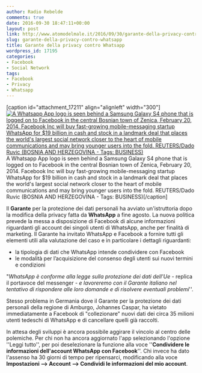 ```yaml
---
author: Radio Rebelde
comments: true
date: 2016-09-30 18:47:11+00:00
layout: post
link: http://www.atomodelmale.it/2016/09/30/garante-della-privacy-contro-whatsapp/
slug: garante-della-privacy-contro-whatsapp
title: Garante della privacy contro Whatsapp
wordpress_id: 17195
categories:
- Facebook
- Social Network
tags:
- Facebook
- Privacy
- Whatsapp
---
```


[caption id="attachment_17211" align="alignleft" width="300"][![A Whatsapp App logo is seen behind a Samsung Galaxy S4 phone that is logged on to Facebook in the central Bosnian town of Zenica, February 20, 2014. Facebook Inc will buy fast-growing mobile-messaging startup WhatsApp for $19 billion in cash and stock in a landmark deal that places the world's largest social network closer to the heart of mobile communications and may bring younger users into the fold. REUTERS/Dado Ruvic (BOSNIA AND HERZEGOVINA - Tags: BUSINESS)](http://www.atomodelmale.it/wp-content/uploads/2016/09/WhatsApp2-300x192.jpg)](http://www.atomodelmale.it/2016/09/30/garante-della-privacy-contro-whatsapp/whatsapp2/) A Whatsapp App logo is seen behind a Samsung Galaxy S4 phone that is logged on to Facebook in the central Bosnian town of Zenica, February 20, 2014. Facebook Inc will buy fast-growing mobile-messaging startup WhatsApp for $19 billion in cash and stock in a landmark deal that places the world's largest social network closer to the heart of mobile communications and may bring younger users into the fold. REUTERS/Dado Ruvic (BOSNIA AND HERZEGOVINA - Tags: BUSINESS)[/caption]

Il **Garante** per la protezione dei dati personali ha avviato un'istruttoria dopo la modifica della privacy fatta da **WhatsApp** a fine agosto. La nuova politica prevede la messa a disposizione di Facebook di alcune informazioni riguardanti gli account dei singoli utenti di WhatsApp, anche per finalità di marketing.
Il Garante ha invitato WhatsApp e Facebook a fornire tutti gli elementi utili alla valutazione del caso e in particolare i dettagli riguardanti:
- la tipologia di dati che WhatsApp intende condividere con Facebook
- le modalità per l’acquisizione del consenso degli utenti sui nuovi termini e condizioni

"_WhatsApp è conforme alla legge sulla protezione dei dati dell'Ue_ - replica il portavoce del messenger - _e lavoreremo con il Garante italiano nel tentativo di rispondere alle loro domande e di risolvere eventuali problemi_''.



Stesso problema in Germania dove il Garante per la protezione dei dati personali della regione di Amburgo, Johannes Caspar, ha vietato immediatamente a Facebook di "collezionare" nuovi dati dei circa 35 milioni utenti tedeschi di WhatsApp e di cancellare quelli già raccolti.

In attesa degli sviluppi è ancora possibile aggirare il vincolo al centro delle polemiche.
Per chi non ha ancora aggiornato l'app selezionando l'opzione ''Leggi tutto'', per poi deselezionare la funzione alla voce ''**Condividere le informazioni dell'account WhatsApp con Facebook**''.
Chi invece ha dato l'assenso ha 30 giorni di tempo per ripensarci, modificando alla voce **Impostazioni --> Account --> Condividi le informazioni del mio account**.
